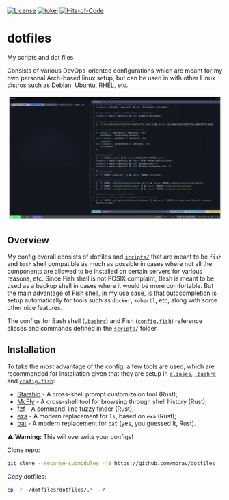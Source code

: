 [![License](https://img.shields.io/badge/License-BSD_3--Clause-yellow.svg)](https://opensource.org/licenses/BSD-3-Clause)
[![tokei](https://tokei.rs/b1/github/mbrav/configs?category=lines)](https://tokei.rs/b1/github/mbrav/configs)
[![Hits-of-Code](https://hitsofcode.com/github/mbrav/dotfiles?branch=main)](https://hitsofcode.com/github/mbrav/dotfiles/view?branch=main)

# dotfiles

My scripts and dot files

Consists of various DevOps-oriented configurations which are meant for my own personal Arch-based linux setup, but can be used in with other Linux distros such as Debian, Ubuntu, RHEL, etc.

![](./screenshot.webp)

## Overview

My config overall consists of dotfiles and [`scripts/`](dotfiles/.config/scripts) that are meant to be `fish` and `bash` shell compatible as much as possible in cases where not all the components are allowed to be installed on certain servers for various reasons, etc.
Since Fish shell is not POSIX complaint, Bash is meant to be used as a backup shell in cases where it would be more comfortable.
But the main advantage of Fish shell, in my use case, is that outocompletion is setup automatically for tools such as `docker`, `kubectl`, etc, along with some other nice features.

The configs for Bash shell ([`.bashrc`](dotfiles/.bashrc)) and Fish ([`config.fish`](dotfiles/.config/fish/config.fish)) reference aliases and commands defined in the [`scripts/`](dotfiles/.config/scripts) folder.

## Installation

To take the most advantage of the config, a few tools are used, which are recommended for installation given that they are setup in [`aliases`](dotfiles/.config/scripts/aliases), [`.bashrc`](dotfiles/.bashrc) and [`config.fish`](dotfiles/.config/fish/config.fish):

- [Starship](https://starship.rs/) - A cross-shell prompt customizaion tool (Rust);
- [McFly](https://github.com/cantino/mcfly) - A cross-shell tool for browsing through shell history (Rust);
- [fzf](https://github.com/junegunn/fzf) - A command-line fuzzy finder (Rust);
- [eza](https://github.com/eza-community/eza) - A modern replacement for `ls`, based on `exa` (Rust);
- [bat](https://github.com/sharkdp/bat) - A modern replacement for `cat` (yes, you guessed it, Rust).

⚠️ **Warning:** This will overwrite your configs!

Clone repo:

```bash
git clone --recurse-submodules -j8 https://github.com/mbrav/dotfiles
```

Copy dotfiles:

```bash
cp -r ./dotfiles/dotfiles/.*  ~/
```
